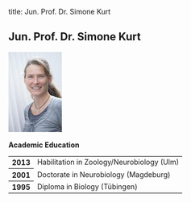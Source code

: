 title: Jun. Prof. Dr. Simone Kurt

## Jun. Prof. Dr. Simone Kurt

![Image Simone Kurt](s_kurt_106width.jpg)

**Academic Education**

<table>
<tr><th>2013<td> Habilitation in Zoology/Neurobiology (Ulm) <tr>
<tr><th>2001<td> Doctorate in Neurobiology (Magdeburg) <tr>
<tr><th>1995<td> Diploma in Biology (Tübingen)  <tr>
</table>
